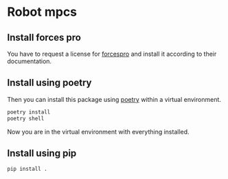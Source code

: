 # Robot mpcs

## Install forces pro
You have to request a license for [forcespro](https://forces.embotech.com/) and install it according to their
documentation.

## Install using poetry
Then you can install this package using [poetry](https://python-poetry.org/docs/) within a
virtual environment.
```bash
poetry install
poetry shell
```
Now you are in the virtual environment with everything installed.

## Install using pip
```bash
pip install .
```

